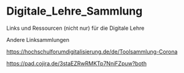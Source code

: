# Digitale_Lehre_Sammlung
Links und Ressourcen (nicht nur) für die Digitale Lehre


Andere Linksammlungen

https://hochschulforumdigitalisierung.de/de/Toolsammlung-Corona

https://pad.cojira.de/3staEZRwRMKTp7NniFZpuw?both

